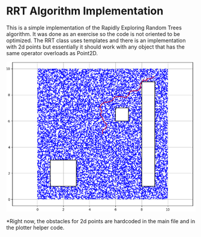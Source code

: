 # RRT Algorithm Implementation

This is a simple implementation of the Rapidly Exploring Random Trees algorithm. It was done as an exercise so the code is not oriented to be optimized. The RRT class uses templates and there is an implementation with 2d points but essentially it should work with any object that has the same operator overloads as Point2D.

![alt text](https://github.com/VinSnowski/rrt/blob/main/example.png?raw=true)

*Right now, the obstacles for 2d points are hardcoded in the main file and in the plotter helper code.
